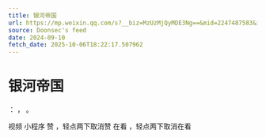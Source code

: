 ```yaml
---
title: 银河帝国
url: https://mp.weixin.qq.com/s?__biz=MzUzMjQyMDE3Ng==&mid=2247487583&idx=1&sn=5956af797fb9b894a0d976f3ddbf38ea
source: Doonsec's feed
date: 2024-09-10
fetch_date: 2025-10-06T18:22:17.507962
---
```


# 银河帝国

：
，
。

视频
小程序
赞
，轻点两下取消赞
在看
，轻点两下取消在看